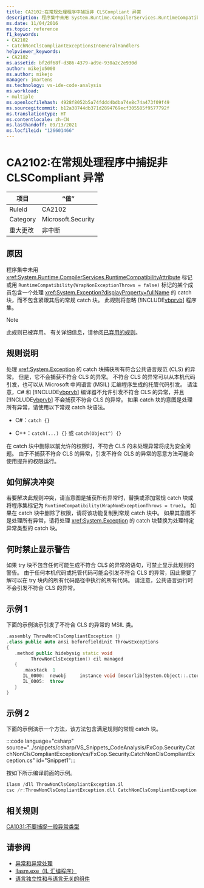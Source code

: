 ```yaml
---
title: CA2102:在常规处理程序中捕捉非 CLSCompliant 异常
description: 程序集中未用 System.Runtime.CompilerServices.RuntimeCompatibilityAttribute 标记或用 RuntimeCompatibility(WrapNonExceptionThrows = false) 标记的某个成员包含一个处理 System.Exception 的 catch 块，而不包含紧跟其后的常规 catch 块。
ms.date: 11/04/2016
ms.topic: reference
f1_keywords:
- CA2102
- CatchNonClsCompliantExceptionsInGeneralHandlers
helpviewer_keywords:
- CA2102
ms.assetid: bf2df68f-d386-4379-ad9e-930a2c2e930d
author: mikejo5000
ms.author: mikejo
manager: jmartens
ms.technology: vs-ide-code-analysis
ms.workload:
- multiple
ms.openlocfilehash: 4928f8052b5a74fddd4bdba74e8c74a473f09f49
ms.sourcegitcommit: b12a38744db371d2894769ecf305585f9577792f
ms.translationtype: HT
ms.contentlocale: zh-CN
ms.lasthandoff: 09/13/2021
ms.locfileid: "126601466"
---
```

# <a name="ca2102-catch-non-clscompliant-exceptions-in-general-handlers"></a>CA2102:在常规处理程序中捕捉非 CLSCompliant 异常

|项目|“值”|
|-|-|
|RuleId|CA2102|
|Category|Microsoft.Security|
|重大更改|非中断|

## <a name="cause"></a>原因
程序集中未用 <xref:System.Runtime.CompilerServices.RuntimeCompatibilityAttribute> 标记或用 `RuntimeCompatibility(WrapNonExceptionThrows = false)` 标记的某个成员包含一个处理 <xref:System.Exception?displayProperty=fullName> 的 catch 块，而不包含紧跟其后的常规 catch 块。 此规则将忽略 [!INCLUDE[vbprvb](../code-quality/includes/vbprvb_md.md)] 程序集。

> [!NOTE]
> 此规则已被弃用。 有关详细信息，请参阅[已弃用的规则](fxcop-unported-deprecated-rules.md)。

## <a name="rule-description"></a>规则说明

处理 <xref:System.Exception> 的 catch 块捕获所有符合公共语言规范 (CLS) 的异常。 但是，它不会捕获不符合 CLS 的异常。 不符合 CLS 的异常可以从本机代码引发，也可以从 Microsoft 中间语言 (MSIL) 汇编程序生成的托管代码引发。 请注意，C# 和 [!INCLUDE[vbprvb](../code-quality/includes/vbprvb_md.md)] 编译器不允许引发不符合 CLS 的异常，并且 [!INCLUDE[vbprvb](../code-quality/includes/vbprvb_md.md)] 不会捕获不符合 CLS 的异常。 如果 catch 块的意图是处理所有异常，请使用以下常规 catch 块语法。

- C#：`catch {}`

- C++：`catch(...) {}` 或 `catch(Object^) {}`

在 catch 块中删除以前允许的权限时，不符合 CLS 的未处理异常将成为安全问题。 由于不捕获不符合 CLS 的异常，引发不符合 CLS 的异常的恶意方法可能会使用提升的权限运行。

## <a name="how-to-fix-violations"></a>如何解决冲突

若要解决此规则冲突，请当意图是捕获所有异常时，替换或添加常规 catch 块或将程序集标记为 `RuntimeCompatibility(WrapNonExceptionThrows = true)`。 如果在 catch 块中删除了权限，请将该功能复制到常规 catch 块中。 如果其意图不是处理所有异常，请将处理 <xref:System.Exception> 的 catch 块替换为处理特定异常类型的 catch 块。

## <a name="when-to-suppress-warnings"></a>何时禁止显示警告

如果 try 块不包含任何可能生成不符合 CLS 的异常的语句，可禁止显示此规则的警告。 由于任何本机代码或托管代码可能会引发不符合 CLS 的异常，因此需要了解可以在 try 块内的所有代码路径中执行的所有代码。 请注意，公共语言运行时不会引发不符合 CLS 的异常。

## <a name="example-1"></a>示例 1

下面的示例演示引发了不符合 CLS 的异常的 MSIL 类。

```cpp
.assembly ThrowNonClsCompliantException {}
.class public auto ansi beforefieldinit ThrowsExceptions
{
   .method public hidebysig static void
         ThrowNonClsException() cil managed
   {
      .maxstack  1
      IL_0000:  newobj     instance void [mscorlib]System.Object::.ctor()
      IL_0005:  throw
   }
}
```

## <a name="example-2"></a>示例 2

下面的示例演示一个方法，该方法包含满足规则的常规 catch 块。

:::code language="csharp" source="../snippets/csharp/VS_Snippets_CodeAnalysis/FxCop.Security.CatchNonClsCompliantException/cs/FxCop.Security.CatchNonClsCompliantException.cs" id="Snippet1":::

按如下所示编译前面的示例。

```cpp
ilasm /dll ThrowNonClsCompliantException.il
csc /r:ThrowNonClsCompliantException.dll CatchNonClsCompliantException.cs
```

## <a name="related-rules"></a>相关规则

[CA1031:不要捕捉一般异常类型](/dotnet/fundamentals/code-analysis/quality-rules/ca1031)

## <a name="see-also"></a>请参阅

- [异常和异常处理](/dotnet/csharp/programming-guide/exceptions/exceptions-and-exception-handling)
- [Ilasm.exe（IL 汇编程序）](/dotnet/framework/tools/ilasm-exe-il-assembler)
- [语言独立性和与语言无关的组件](/dotnet/standard/language-independence-and-language-independent-components)

